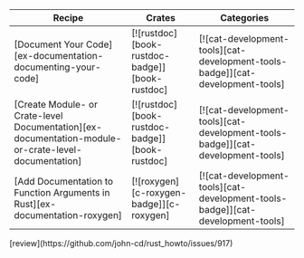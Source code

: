 | Recipe | Crates | Categories |
|---|---|---|
| [Document Your Code][ex-documentation-documenting-your-code] | [![rustdoc][book-rustdoc-badge]][book-rustdoc] | [![cat-development-tools][cat-development-tools-badge]][cat-development-tools] |
| [Create Module- or Crate-level Documentation][ex-documentation-module-or-crate-level-documentation] | [![rustdoc][book-rustdoc-badge]][book-rustdoc] | [![cat-development-tools][cat-development-tools-badge]][cat-development-tools] |
| [Add Documentation to Function Arguments in Rust][ex-documentation-roxygen] | [![roxygen][c-roxygen-badge]][c-roxygen] | [![cat-development-tools][cat-development-tools-badge]][cat-development-tools] |

<div class="hidden">
[review](https://github.com/john-cd/rust_howto/issues/917)
</div>
